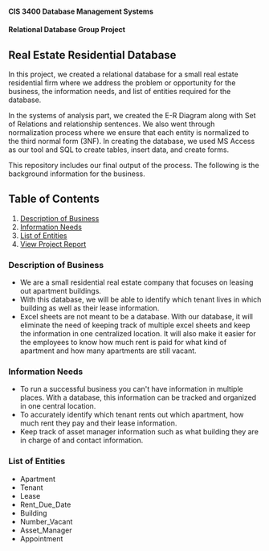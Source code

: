 #### CIS 3400 Database Management Systems 
#### Relational Database Group Project
## Real Estate Residential Database

In this project, we created a relational database for a small real estate residential firm where we address the problem or opportunity for the business, the information needs, and list of entities required for the database. 

In the systems of analysis part, we created the E-R Diagram along with Set of Relations and relationship sentences.
We also went through normalization process where we ensure that each entity is normalized to the third normal form (3NF). 
In creating the database, we used MS Access as our tool and SQL to create tables, insert data, and create forms. 

This repository includes our final output of the process. 
The following is the background information for the business.

## Table of Contents
1. [Description of Business](#description)
2. [Information Needs](#information)
3. [List of Entities](#entities)
4. [View Project Report](https://github.com/soo-han/CIS3400-Relational-Database/blob/master/CIS3400-EMWA%20Group%20Project%20Final%20Report%20(Group%20%239).pdf")

### Description of Business <a name="description"></a>
- We are a small residential real estate company that focuses on
leasing out apartment buildings.
- With this database, we will be able to identify which tenant lives
in which building as well as their lease information.
- Excel sheets are not meant to be a database. With our database,
it will eliminate the need of keeping track of multiple excel sheets
and keep the information in one centralized location. It will also
make it easier for the employees to know how much rent is paid
for what kind of apartment and how many apartments are still
vacant.

### Information Needs <a name="information"></a>
- To run a successful business you can't have information in
multiple places. With a database, this information can be tracked
and organized in one central location.
- To accurately identify which tenant rents out which apartment,
how much rent they pay and their lease information.
- Keep track of asset manager information such as what building
they are in charge of and contact information.

### List of Entities <a name="entities"></a>
- Apartment
- Tenant
- Lease
- Rent_Due_Date
- Building
- Number_Vacant
- Asset_Manager
- Appointment




